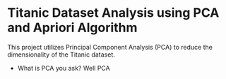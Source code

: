 # Titanic Dataset Analysis using PCA and Apriori Algorithm
This project utilizes Principal Component Analysis (PCA) to reduce the dimensionality of the Titanic dataset. 
- What is PCA you ask? 
Well PCA
